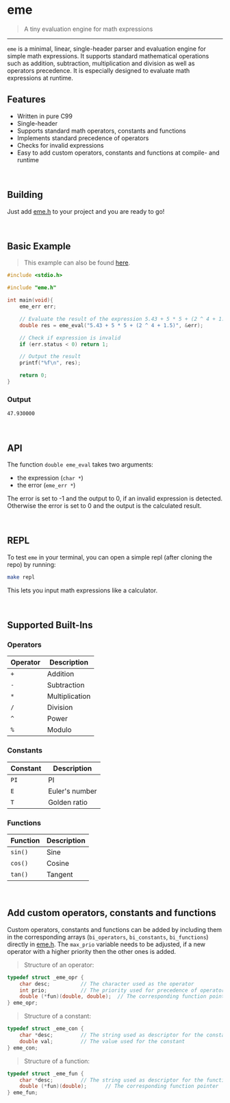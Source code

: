 # eme
> A tiny evaluation engine for math expressions

--- 

`eme` is a minimal, linear, single-header parser and evaluation engine for simple math expressions. It supports standard mathematical operations such as addition, subtraction, multiplication and division as well as operators precedence. It is especially designed to evaluate math expressions at runtime.

## Features
- Written in pure C99
- Single-header
- Supports standard math operators, constants and functions
- Implements standard precedence of operators
- Checks for invalid expressions
- Easy to add custom operators, constants and functions at compile- and runtime

<br>

## Building
Just add [eme.h](https://github.com/Flederossi/eme/blob/main/eme.h) to your project and you are ready to go!

<br>

## Basic Example

> This example can also be found [here](https://github.com/Flederossi/eme/blob/main/example.c).

```c
#include <stdio.h>

#include "eme.h"

int main(void){
	eme_err err;

	// Evaluate the result of the expression 5.43 + 5 * 5 + (2 ^ 4 + 1.5)
	double res = eme_eval("5.43 + 5 * 5 + (2 ^ 4 + 1.5)", &err);

	// Check if expression is invalid
	if (err.status < 0) return 1;

	// Output the result
	printf("%f\n", res);

	return 0;
}
```

### Output

```
47.930000
```

<br>

## API
The function `double eme_eval` takes two arguments:
- the expression (`char *`)
- the error (`eme_err *`)

The error is set to -1 and the output to 0, if an invalid expression is detected. Otherwise the error is set to 0 and the output is the calculated result.

<br>

## REPL
To test `eme` in your terminal, you can open a simple repl (after cloning the repo) by running:

```sh
make repl
```

This lets you input math expressions like a calculator.

<br>

## Supported Built-Ins
### Operators
| Operator | Description |
| - | - |
| `+` | Addition |
| `-` | Subtraction |
| `*` | Multiplication |
| `/` | Division |
| `^` | Power |
| `%` | Modulo |

### Constants
| Constant | Description |
| - | - |
| `PI` | PI |
| `E` | Euler's number |
| `T` | Golden ratio |

### Functions
| Function | Description |
| - | - |
| `sin()`| Sine |
| `cos()` | Cosine |
| `tan()` | Tangent |

<br>

## Add custom operators, constants and functions
Custom operators, constants and functions can be added by including them in the corresponding arrays (`bi_operators`, `bi_constants`, `bi_functions`) directly in [eme.h](https://github.com/Flederossi/eme/blob/main/eme.h). The `max_prio` variable needs to be adjusted, if a new operator with a higher priority then the other ones is added.
> Structure of an operator:
```c
typedef struct _eme_opr {
	char desc;			// The character used as the operator
	int prio;			// The priority used for precedence of operators
	double (*fun)(double, double);	// The corresponding function pointer to execute the operation
} eme_opr;
```
> Structure of a constant:
```c
typedef struct _eme_con {
	char *desc;			// The string used as descriptor for the constant
	double val;			// The value used for the constant
} eme_con;
```
> Structure of a function:
```c
typedef struct _eme_fun {
	char *desc;			// The string used as descriptor for the function
	double (*fun)(double);		// The corresponding function pointer
} eme_fun;
```
